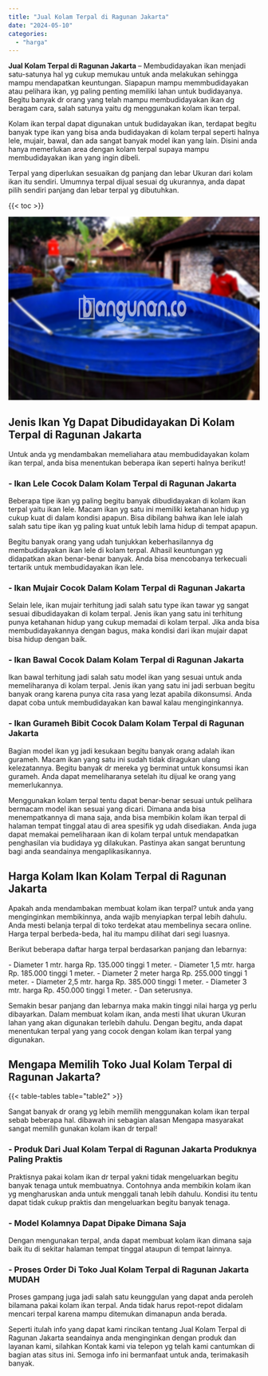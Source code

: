 ```yaml
---
title: "Jual Kolam Terpal di Ragunan Jakarta"
date: "2024-05-10"
categories: 
  - "harga"
---
```


**Jual Kolam Terpal di Ragunan Jakarta** – Membudidayakan ikan menjadi satu-satunya hal yg cukup memukau untuk anda melakukan sehingga mampu mendapatkan keuntungan. Siapapun mampu memmbudidayakan atau pelihara ikan, yg paling penting memiliki lahan untuk budidayanya. Begitu banyak dr orang yang telah mampu membudidayakan ikan dg beragam cara, salah satunya yaitu dg menggunakan kolam ikan terpal.

Kolam ikan terpal dapat digunakan untuk budidayakan ikan, terdapat begitu banyak type ikan yang bisa anda budidayakan di kolam terpal seperti halnya lele, mujair, bawal, dan ada sangat banyak model ikan yang lain. Disini anda hanya memerlukan area dengan kolam terpal supaya mampu membudidayakan ikan yang ingin dibeli.

Terpal yang diperlukan sesuaikan dg panjang dan lebar Ukuran dari kolam ikan itu sendiri. Umumnya terpal dijual sesuai dg ukurannya, anda dapat pilih sendiri panjang dan lebar terpal yg dibutuhkan.

{{< toc >}}

![Jual Kolam Terpal di Ragunan Jakarta](/images/jual-kolam-terpal-38.png)

## Jenis Ikan Yg Dapat Dibudidayakan Di Kolam Terpal di Ragunan Jakarta

Untuk anda yg mendambakan memeliahara atau membudidayakan kolam ikan terpal, anda bisa menentukan beberapa ikan seperti halnya berikut!

### \- Ikan Lele Cocok Dalam Kolam Terpal di Ragunan Jakarta

Beberapa tipe ikan yg paling begitu banyak dibudidayakan di kolam ikan terpal yaitu ikan lele. Macam ikan yg satu ini memiliki ketahanan hidup yg cukup kuat di dalam kondisi apapun. Bisa dibilang bahwa ikan lele ialah salah satu tipe ikan yg paling kuat untuk lebih lama hidup di tempat apapun.

Begitu banyak orang yang udah tunjukkan keberhasilannya dg membudidayakan ikan lele di kolam terpal. Alhasil keuntungan yg didapatkan akan benar-benar banyak. Anda bisa mencobanya terkecuali tertarik untuk membudidayakan ikan lele.

### \- Ikan Mujair Cocok Dalam Kolam Terpal di Ragunan Jakarta

Selain lele, ikan mujair terhitung jadi salah satu type ikan tawar yg sangat sesuai dibudidayakan di kolam terpal. Jenis ikan yang satu ini terhitung punya ketahanan hidup yang cukup memadai di kolam terpal. Jika anda bisa membudidayakannya dengan bagus, maka kondisi dari ikan mujair dapat bisa hidup dengan baik.

### \- Ikan Bawal Cocok Dalam Kolam Terpal di Ragunan Jakarta

Ikan bawal terhitung jadi salah satu model ikan yang sesuai untuk anda memeliharanya di kolam terpal. Jenis ikan yang satu ini jadi serbuan begitu banyak orang karena punya cita rasa yang lezat apabila dikonsumsi. Anda dapat coba untuk membudidayakan kan bawal kalau menginginkannya.

### \- Ikan Gurameh Bibit Cocok Dalam Kolam Terpal di Ragunan Jakarta

Bagian model ikan yg jadi kesukaan begitu banyak orang adalah ikan gurameh. Macam ikan yang satu ini sudah tidak diragukan ulang kelezatannya. Begitu banyak dr mereka yg berminat untuk konsumsi ikan gurameh. Anda dapat memeliharanya setelah itu dijual ke orang yang memerlukannya.

Menggunakan kolam terpal tentu dapat benar-benar sesuai untuk pelihara bermacam model ikan sesuai yang dicari. Dimana anda bisa menempatkannya di mana saja, anda bisa membikin kolam ikan terpal di halaman tempat tinggal atau di area spesifik yg udah disediakan. Anda juga dapat memakai pemeliharaan ikan di kolam terpal untuk mendapatkan penghasilan via budidaya yg dilakukan. Pastinya akan sangat beruntung bagi anda seandainya mengaplikasikannya.

## Harga Kolam Ikan Kolam Terpal di Ragunan Jakarta

Apakah anda mendambakan membuat kolam ikan terpal? untuk anda yang menginginkan membikinnya, anda wajib menyiapkan terpal lebih dahulu. Anda mesti belanja terpal di toko terdekat atau membelinya secara online. Harga terpal berbeda-beda, hal itu mampu dilihat dari segi luasnya.

Berikut beberapa daftar harga terpal berdasarkan panjang dan lebarnya:

\- Diameter 1 mtr. harga Rp. 135.000 tinggi 1 meter. - Diameter 1,5 mtr. harga Rp. 185.000 tinggi 1 meter. - Diameter 2 meter harga Rp. 255.000 tinggi 1 meter. - Diameter 2,5 mtr. harga Rp. 385.000 tinggi 1 meter. - Diameter 3 mtr. harga Rp. 450.000 tinggi 1 meter. - Dan seterusnya.

Semakin besar panjang dan lebarnya maka makin tinggi nilai harga yg perlu dibayarkan. Dalam membuat kolam ikan, anda mesti lihat ukuran Ukuran lahan yang akan digunakan terlebih dahulu. Dengan begitu, anda dapat menentukan terpal yang yang cocok dengan kolam ikan terpal yang digunakan.

## Mengapa Memilih Toko Jual Kolam Terpal di Ragunan Jakarta?

{{< table-tables table="table2" >}}

Sangat banyak dr orang yg lebih memilih menggunakan kolam ikan terpal sebab beberapa hal. dibawah ini sebagian alasan Mengapa masyarakat sangat memilih gunakan kolam ikan dr terpal!

### \- Produk Dari Jual Kolam Terpal di Ragunan Jakarta Produknya Paling Praktis

Praktisnya pakai kolam ikan dr terpal yakni tidak mengeluarkan begitu banyak tenaga untuk membuatnya. Contohnya anda membikin kolam ikan yg mengharuskan anda untuk menggali tanah lebih dahulu. Kondisi itu tentu dapat tidak cukup praktis dan mengeluarkan begitu banyak tenaga.

### \- Model Kolamnya Dapat Dipake Dimana Saja

Dengan mengunakan terpal, anda dapat membuat kolam ikan dimana saja baik itu di sekitar halaman tempat tinggal ataupun di tempat lainnya.

### \- Proses Order Di Toko Jual Kolam Terpal di Ragunan Jakarta MUDAH

Proses gampang juga jadi salah satu keunggulan yang dapat anda peroleh bilamana pakai kolam ikan terpal. Anda tidak harus repot-repot didalam mencari terpal karena mampu ditemukan dimanapun anda berada.

Seperti itulah info yang dapat kami rincikan tentang Jual Kolam Terpal di Ragunan Jakarta seandainya anda menginginkan dengan produk dan layanan kami, silahkan Kontak kami via telepon yg telah kami cantumkan di bagian atas situs ini. Semoga info ini bermanfaat untuk anda, terimakasih banyak.

